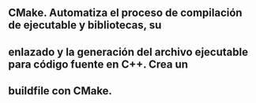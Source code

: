 ## CMake. Automatiza el proceso de compilación de ejecutable y bibliotecas, su
## enlazado y la generación del archivo ejecutable para código fuente en C++. Crea un
## buildfile con CMake.

